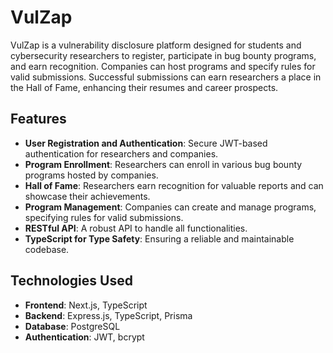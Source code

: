 # VulZap

VulZap is a vulnerability disclosure platform designed for students and cybersecurity researchers to register, participate in bug bounty programs, and earn recognition. Companies can host programs and specify rules for valid submissions. Successful submissions can earn researchers a place in the Hall of Fame, enhancing their resumes and career prospects.

## Features

- **User Registration and Authentication**: Secure JWT-based authentication for researchers and companies.
- **Program Enrollment**: Researchers can enroll in various bug bounty programs hosted by companies.
- **Hall of Fame**: Researchers earn recognition for valuable reports and can showcase their achievements.
- **Program Management**: Companies can create and manage programs, specifying rules for valid submissions.
- **RESTful API**: A robust API to handle all functionalities.
- **TypeScript for Type Safety**: Ensuring a reliable and maintainable codebase.

## Technologies Used

- **Frontend**: Next.js, TypeScript
- **Backend**: Express.js, TypeScript, Prisma
- **Database**: PostgreSQL
- **Authentication**: JWT, bcrypt
